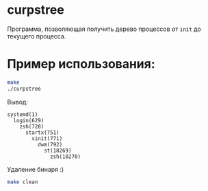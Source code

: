 # curpstree

Программа, позволяющая получить дерево процессов от `init` до текущего процесса.

# Пример использования:

```bash
make
./curpstree
```

Вывод:

```
systemd(1)
  login(629)
    zsh(728)
      startx(751)
        xinit(771)
          dwm(792)
            st(18269)
              zsh(18270)
```

Удаление бинаря :)

```bash
make clean
```
